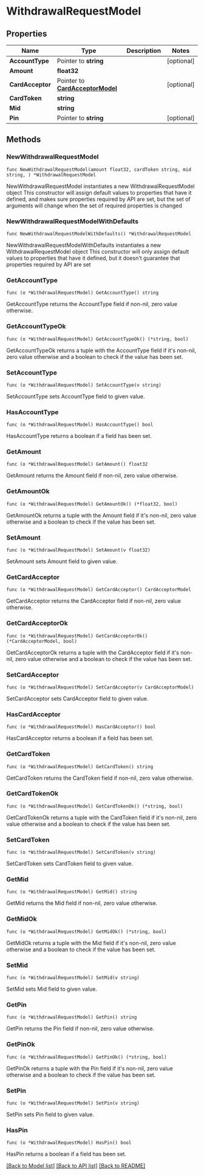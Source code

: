 # WithdrawalRequestModel

## Properties

Name | Type | Description | Notes
------------ | ------------- | ------------- | -------------
**AccountType** | Pointer to **string** |  | [optional] 
**Amount** | **float32** |  | 
**CardAcceptor** | Pointer to [**CardAcceptorModel**](CardAcceptorModel.md) |  | [optional] 
**CardToken** | **string** |  | 
**Mid** | **string** |  | 
**Pin** | Pointer to **string** |  | [optional] 

## Methods

### NewWithdrawalRequestModel

`func NewWithdrawalRequestModel(amount float32, cardToken string, mid string, ) *WithdrawalRequestModel`

NewWithdrawalRequestModel instantiates a new WithdrawalRequestModel object
This constructor will assign default values to properties that have it defined,
and makes sure properties required by API are set, but the set of arguments
will change when the set of required properties is changed

### NewWithdrawalRequestModelWithDefaults

`func NewWithdrawalRequestModelWithDefaults() *WithdrawalRequestModel`

NewWithdrawalRequestModelWithDefaults instantiates a new WithdrawalRequestModel object
This constructor will only assign default values to properties that have it defined,
but it doesn't guarantee that properties required by API are set

### GetAccountType

`func (o *WithdrawalRequestModel) GetAccountType() string`

GetAccountType returns the AccountType field if non-nil, zero value otherwise.

### GetAccountTypeOk

`func (o *WithdrawalRequestModel) GetAccountTypeOk() (*string, bool)`

GetAccountTypeOk returns a tuple with the AccountType field if it's non-nil, zero value otherwise
and a boolean to check if the value has been set.

### SetAccountType

`func (o *WithdrawalRequestModel) SetAccountType(v string)`

SetAccountType sets AccountType field to given value.

### HasAccountType

`func (o *WithdrawalRequestModel) HasAccountType() bool`

HasAccountType returns a boolean if a field has been set.

### GetAmount

`func (o *WithdrawalRequestModel) GetAmount() float32`

GetAmount returns the Amount field if non-nil, zero value otherwise.

### GetAmountOk

`func (o *WithdrawalRequestModel) GetAmountOk() (*float32, bool)`

GetAmountOk returns a tuple with the Amount field if it's non-nil, zero value otherwise
and a boolean to check if the value has been set.

### SetAmount

`func (o *WithdrawalRequestModel) SetAmount(v float32)`

SetAmount sets Amount field to given value.


### GetCardAcceptor

`func (o *WithdrawalRequestModel) GetCardAcceptor() CardAcceptorModel`

GetCardAcceptor returns the CardAcceptor field if non-nil, zero value otherwise.

### GetCardAcceptorOk

`func (o *WithdrawalRequestModel) GetCardAcceptorOk() (*CardAcceptorModel, bool)`

GetCardAcceptorOk returns a tuple with the CardAcceptor field if it's non-nil, zero value otherwise
and a boolean to check if the value has been set.

### SetCardAcceptor

`func (o *WithdrawalRequestModel) SetCardAcceptor(v CardAcceptorModel)`

SetCardAcceptor sets CardAcceptor field to given value.

### HasCardAcceptor

`func (o *WithdrawalRequestModel) HasCardAcceptor() bool`

HasCardAcceptor returns a boolean if a field has been set.

### GetCardToken

`func (o *WithdrawalRequestModel) GetCardToken() string`

GetCardToken returns the CardToken field if non-nil, zero value otherwise.

### GetCardTokenOk

`func (o *WithdrawalRequestModel) GetCardTokenOk() (*string, bool)`

GetCardTokenOk returns a tuple with the CardToken field if it's non-nil, zero value otherwise
and a boolean to check if the value has been set.

### SetCardToken

`func (o *WithdrawalRequestModel) SetCardToken(v string)`

SetCardToken sets CardToken field to given value.


### GetMid

`func (o *WithdrawalRequestModel) GetMid() string`

GetMid returns the Mid field if non-nil, zero value otherwise.

### GetMidOk

`func (o *WithdrawalRequestModel) GetMidOk() (*string, bool)`

GetMidOk returns a tuple with the Mid field if it's non-nil, zero value otherwise
and a boolean to check if the value has been set.

### SetMid

`func (o *WithdrawalRequestModel) SetMid(v string)`

SetMid sets Mid field to given value.


### GetPin

`func (o *WithdrawalRequestModel) GetPin() string`

GetPin returns the Pin field if non-nil, zero value otherwise.

### GetPinOk

`func (o *WithdrawalRequestModel) GetPinOk() (*string, bool)`

GetPinOk returns a tuple with the Pin field if it's non-nil, zero value otherwise
and a boolean to check if the value has been set.

### SetPin

`func (o *WithdrawalRequestModel) SetPin(v string)`

SetPin sets Pin field to given value.

### HasPin

`func (o *WithdrawalRequestModel) HasPin() bool`

HasPin returns a boolean if a field has been set.


[[Back to Model list]](../README.md#documentation-for-models) [[Back to API list]](../README.md#documentation-for-api-endpoints) [[Back to README]](../README.md)


